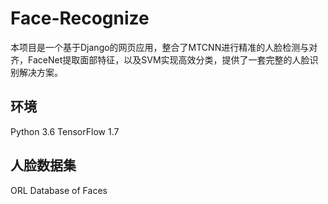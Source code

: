 # Face-Recognize
本项目是一个基于Django的网页应用，整合了MTCNN进行精准的人脸检测与对齐，FaceNet提取面部特征，以及SVM实现高效分类，提供了一套完整的人脸识别解决方案。

## 环境
Python 3.6
TensorFlow 1.7

## 人脸数据集
ORL Database of Faces
